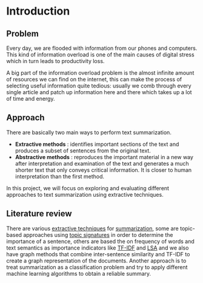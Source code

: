 # Introduction

## Problem

Every day, we are flooded with information from our phones and computers. This kind of information overload is one of the main causes of digital stress which in turn leads to productivity loss.

A big part of the information overload problem is the almost infinite amount of resources we can find on the internet, this can make the process of selecting useful information quite tedious: usually we comb through every single article and patch up information here and there which takes up a lot of time and energy.

## Approach

There are basically two main ways to perform text summarization.

- **Extractive methods** : identifies important sections of the text and produces a subset of sentences from the original text.
- **Abstractive methods** : reproduces the important material in a new way after interpretation and examination of the text and generates a much shorter text that only conveys critical information. It is closer to human interpretation than the first method.

In this project, we will focus on exploring and evaluating different approaches to text summarization using extractive techniques.

## Literature review

There are various [extractive techniques](https://medium.com/sciforce/towards-automatic-text-summarization-extractive-methods-e8439cd54715) for [summarization](https://arxiv.org/pdf/1707.02268.pdf), some are topic-based approaches using [topic signatures](https://www.aclweb.org/anthology/J93-1003/) in order to determine the importance of a sentence, others are based the on frequency of words and text semantics as importance indicators like  [TF-IDF](https://medium.com/voice-tech-podcast/automatic-extractive-text-summarization-using-tfidf-3fc9a7b26f5) and [LSA](http://lsa.colorado.edu/papers/JASIS.lsi.90.pdf)  and we also have  graph methods that combine inter-sentence similarity and TF-IDF  to create a graph representation of the documents. Another approach is to treat summarization as a classification problem and try to apply different machine learning algorithms to obtain a reliable summary.
